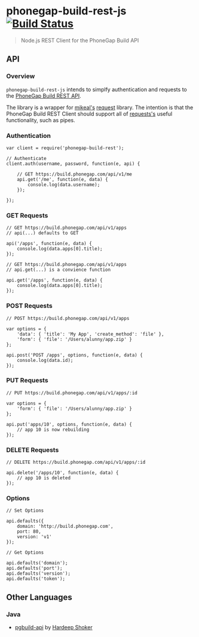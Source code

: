 # phonegap-build-rest-js [![Build Status][travis-ci-img]][travis-ci-url]

> Node.js REST Client for the PhoneGap Build API

## API

### Overview

`phonegap-build-rest-js` intends to simplfy authentication and requests
to the [PhoneGap Build REST API][build-api-docs].

The library is a wrapper for [mikeal's][github-mikeal] [request][github-request]
library. The intention is that the PhoneGap Build REST Client should support
all of [requests's][github-request] useful functionality, such as pipes.

### Authentication

    var client = require('phonegap-build-rest');

    // Authenticate
    client.auth(username, password, function(e, api) {

        // GET https://build.phonegap.com/api/v1/me
        api.get('/me', function(e, data) {
            console.log(data.username);
        });

    });

### GET Requests

    // GET https://build.phonegap.com/api/v1/apps
    // api(...) defaults to GET

    api('/apps', function(e, data) {
        console.log(data.apps[0].title);
    });

    // GET https://build.phonegap.com/api/v1/apps
    // api.get(...) is a convience function

    api.get('/apps', function(e, data) {
        console.log(data.apps[0].title);
    });

### POST Requests

    // POST https://build.phonegap.com/api/v1/apps

    var options = {
        'data': { 'title': 'My App', 'create_method': 'file' },
        'form': { 'file': '/Users/alunny/app.zip' }
    };

    api.post('POST /apps', options, function(e, data) {
        console.log(data.id);
    });

### PUT Requests

    // PUT https://build.phonegap.com/api/v1/apps/:id

    var options = {
        'form': { 'file': '/Users/alunny/app.zip' }
    };

    api.put('apps/10', options, function(e, data) {
        // app 10 is now rebuilding
    });

### DELETE Requests

    // DELETE https://build.phonegap.com/api/v1/apps/:id

    api.delete('/apps/10', function(e, data) {
        // app 10 is deleted
    });

### Options

    // Set Options

    api.defaults({
        domain: 'http://build.phonegap.com',
        port: 80,
        version: 'v1'
    });

    // Get Options

    api.defaults('domain');
    api.defaults('port');
    api.defaults('version');
    api.defaults('token');

## Other Languages

### Java

- [pgbuild-api][pgbuild-api] by [Hardeep Shoker][github-hardeep]

[travis-ci-img]: https://secure.travis-ci.org/mwbrooks/phonegap-build-rest-js.png
[travis-ci-url]: http://travis-ci.org/mwbrooks/phonegap-build-rest-js
[build-api-docs]: https://build.phonegap.com/docs/api
[github-mikeal]: https://github.com/mikeal
[github-request]: https://github.com/mikeal/request
[pgbuild-api]: https://github.com/hardeep/pgbuild-api
[github-hardeep]: https://github.com/hardeep

